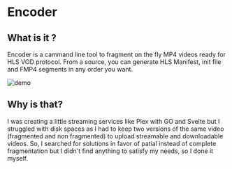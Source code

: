 # Encoder

## What is it ?

Encoder is a cammand line tool to fragment on the fly MP4 videos ready for HLS
VOD protocol.
From a source, you can generate HLS Manifest, init file and FMP4 segments
in any order you want.

![demo](.\demo.gif "Encoder Demo")

## Why is that?

I was creating a little streaming services like Plex with GO and Svelte but I struggled with disk spaces as I had to keep two versions of the same video (fragmented and non fragmented) to upload streamable and downloadable videos.
So, I searched for solutions in favor of patial instead of complete fragmentation but I didn't find anything to satisfy my needs, so I done it myself. 
